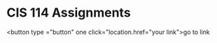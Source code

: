 # CIS 114 Assignments
<button type ="button" one click="location.href="your link">go to link</button>
